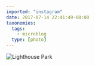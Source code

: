 ```yaml
---
imported: "instagram"
date: 2017-07-14 22:41:49-08:00
taxonomies:
  tags:
    - microblog
  type: [photo]
---
```

![Lighthouse Park](/media/images/photos/2017/07/49aff1bb831019b5206443032ae83b4d.jpg)


